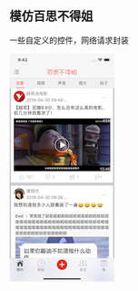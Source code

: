 ## 模仿百思不得姐

一些自定义的控件，网络请求封装


![image text](https://github.com/HJ2018/BudeJie/blob/master/Images/1.png)
